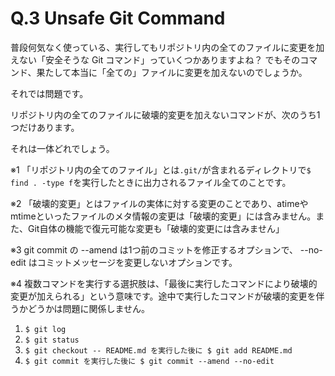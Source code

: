# Q.3 Unsafe Git Command
普段何気なく使っている、実行してもリポジトリ内の全てのファイルに変更を加えない「安全そうな Git コマンド」っていくつかありますよね？
でもそのコマンド、果たして本当に「全ての」ファイルに変更を加えないのでしょうか。

それでは問題です。

リポジトリ内の全てのファイルに破壊的変更を加えないコマンドが、次のうち1つだけあります。

それは一体どれでしょう。

※1 「リポジトリ内の全てのファイル」とは`.git/`が含まれるディレクトリで`$ find . -type f`を実行したときに出力されるファイル全てのことです。

※2 「破壊的変更」とはファイルの実体に対する変更のことであり、atimeやmtimeといったファイルのメタ情報の変更は「破壊的変更」には含みません。また、Git自体の機能で復元可能な変更も「破壊的変更には含みません」

※3 git commit の --amend は1つ前のコミットを修正するオプションで、 --no-edit はコミットメッセージを変更しないオプションです。

※4 複数コマンドを実行する選択肢は、「最後に実行したコマンドにより破壊的変更が加えられる」という意味です。途中で実行したコマンドが破壊的変更を伴うかどうかは問題に関係しません。

1. `$ git log`
2. `$ git status`
3. `$ git checkout -- README.md を実行した後に $ git add README.md`
4. `$ git commit を実行した後に $ git commit --amend --no-edit`
